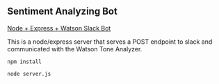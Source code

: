 ## Sentiment Analyzing Bot

[Node + Express + Watson Slack Bot](https://sue.fyi/ai)

This is a node/express server that serves a POST endpoint to slack and communicated with the Watson Tone Analyzer. 

`npm install`

`node server.js`
